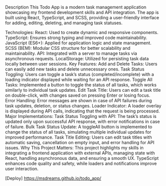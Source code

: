Description
This Todo App is a modern task management application showcasing my frontend development skills and API integration. The app is built using React, TypeScript, and SCSS, providing a user-friendly interface for adding, editing, deleting, and managing task statuses.

Technologies:
React: Used to create dynamic and responsive components.
TypeScript: Ensures strong typing and improved code maintainability.
JavaScript (ES6+): Applied for application logic and state management.
SCSS (BEM): Modular CSS structure for better scalability and maintainability.
API: Integrated with a server to manage tasks via asynchronous requests.
LocalStorage: Utilized for persisting task data locally between user sessions.
Key Features:
Add and Delete Tasks: Users can easily add new tasks and delete unnecessary ones.
Task Status Toggling: Users can toggle a task’s status (completed/incomplete) with a loading indicator displayed while waiting for an API response.
Toggle All Tasks: Implemented a button to toggle the status of all tasks, which works similarly to individual task updates.
Edit Task Title: Users can edit a task title on double-click, with changes saved on pressing Enter or losing focus.
Error Handling: Error messages are shown in case of API failures during task updates, deletion, or status changes.
Loader Indicator: A loader overlay is displayed during API calls, indicating that the request is being processed.
Major Implementations:
Task Status Toggling with API: The task’s status is updated only upon successful API response, with error notifications in case of failure.
Bulk Task Status Update: A toggleAll button is implemented to change the status of all tasks, simulating multiple individual updates for improved performance.
Task Title Editing: Users can edit task titles with automatic saving, cancellation on empty input, and error handling for API issues.
Why This Project Matters:
This project highlights my skills in integrating a frontend application with external APIs, managing state with React, handling asynchronous data, and ensuring a smooth UX. TypeScript enhances code quality and safety, while loaders and notifications improve user interaction.

[Deploy] https://msdreams.github.io/todo_app/
